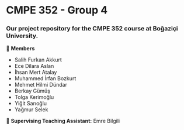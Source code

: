 # CMPE 352 - Group 4
### Our project repository for the CMPE 352 course at Boğaziçi University.

:page_with_curl: **Members**
* Salih Furkan Akkurt
* Ece Dilara Aslan
* İhsan Mert Atalay
* Muhammed İrfan Bozkurt
* Mehmet Hilmi Dündar
* Berkay Gümüş
* Tolga Kerimoğlu
* Yiğit Sarıoğlu
* Yağmur Selek

:cop: **Supervising Teaching Assistant:** Emre Bilgili

